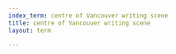 ```yaml
---
index_term: centre of Vancouver writing scene
title: centre of Vancouver writing scene
layout: term

---
```

